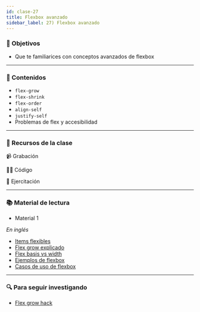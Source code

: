 ```yaml
---
id: clase-27
title: Flexbox avanzado
sidebar_label: 27) Flexbox avanzado
---
```


### 🏁 Objetivos

- Que te familiarices con conceptos avanzados de flexbox

---

### 📝 Contenidos

- `flex-grow`
- `flex-shrink`
- `flex-order`
- `align-self`
- `justify-self`
- Problemas de flex y accesibilidad

---

### 🚀 Recursos de la clase

📹 Grabación

👩‍💻 Código

💪 Ejercitación

---

### 📚 Material de lectura

- Material 1

_En inglés_

- [Items flexibles](https://www.freecodecamp.org/news/even-more-about-how-flexbox-works-explained-in-big-colorful-animated-gifs-a5a74812b053/)
- [Flex grow explicado](https://css-tricks.com/flex-grow-is-weird/)
- [Flex basis vs width](https://gedd.ski/post/the-difference-between-width-and-flex-basis/)
- [Ejemplos de flexbox](https://www.freecodecamp.org/news/the-ultimate-guide-to-flexbox-learning-through-examples-8c90248d4676/)
- [Casos de uso de flexbox](https://ishadeed.com/article/flexbox-real-world-use-cases/)

---

### 🔍 Para seguir investigando

- [Flex grow hack](https://joren.co/flex-grow-9999-hack/)
